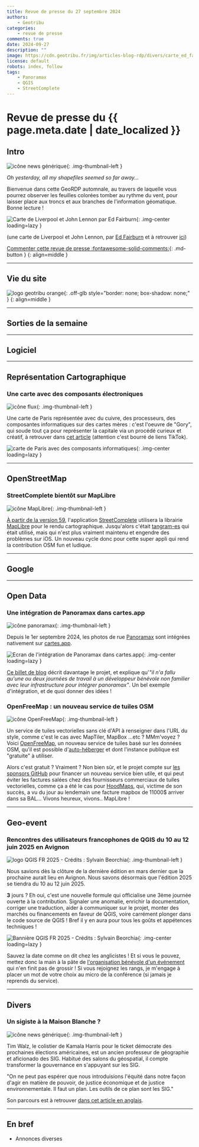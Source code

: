 ```yaml
---
title: Revue de presse du 27 septembre 2024
authors:
    - Geotribu
categories:
    - revue de presse
comments: true
date: 2024-09-27
description: ""
image: https://cdn.geotribu.fr/img/articles-blog-rdp/divers/carte_ed_fairburn_john_lennon.jpeg
license: default
robots: index, follow
tags:
    - Panoramax
    - QGIS
    - StreetComplete
---
```


# Revue de presse du {{ page.meta.date | date_localized }}

## Intro

![icône news générique](https://cdn.geotribu.fr/img/internal/icons-rdp-news/news.png "icône news générique"){: .img-thumbnail-left }

_Oh yesterday, all my shapefiles seemed so far away..._

Bienvenue dans cette GeoRDP automnale, au travers de laquelle vous pourrez observer les feuilles colorées tomber au rythme du vent, pour laisser place aux troncs et aux branches de l'information géomatique. Bonne lecture !

![Carte de Liverpool et John Lennon par Ed Fairburn](https://cdn.geotribu.fr/img/articles-blog-rdp/divers/carte_ed_fairburn_john_lennon.jpeg){: .img-center loading=lazy }

(une carte de Liverpool et John Lennon, par [Ed Fairburn](https://edfairburn.com/) et à retrouver [ici](https://edfairburn.com/project/mind-games/))

[Commenter cette revue de presse :fontawesome-solid-comments:](#__comments "Aller aux commentaires"){: .md-button }
{: align=middle }

----

## Vie du site

![logo geotribu orange](https://cdn.geotribu.fr/img/internal/charte/geotribu_logo_rectangle_384x80.png "logo geotribu orange"){: .off-glb style="border: none; box-shadow: none;" }
{: align=middle }

----

## Sorties de la semaine

----

## Logiciel

----

## Représentation Cartographique

### Une carte avec des composants électroniques

![icône flux](https://cdn.geotribu.fr/img/logos-icones/flux.png "icône flux"){: .img-thumbnail-left }

Une carte de Paris représentée avec du cuivre, des processeurs, des composantes informatiques sur des cartes mères : c'est l'oeuvre de "Gory", qui soude tout ça pour représenter la capitale via un procédé curieux et créatif, à retrouver dans [cet article](https://creapills.com/paris-composants-ordinateur-20240819) (attention c'est bourré de liens TikTok).

![carte de Paris avec des composants informatiques](https://cdn.geotribu.fr/img/articles-blog-rdp/divers/carte_paris_composants_informatiques.webp){: .img-center loading=lazy }

----

## OpenStreetMap

### StreetComplete bientôt sur MapLibre

![icône MapLibre](https://cdn.geotribu.fr/img/logos-icones/logiciels_librairies/maplibre.png "icône MapLibre"){: .img-thumbnail-left }

[À partir de la version 59](https://github.com/streetcomplete/StreetComplete/releases/tag/v59.0-alpha1), l'application [StreetComplete](https://streetcomplete.app/) utilisera la librairie [MapLibre](https://maplibre.org/) pour le rendu cartographique. Jusqu'alors c'était [tangram-es](https://github.com/tangrams/tangram-es) qui était utilisé, mais qui n'est plus vraiment maintenu et engendre des problèmes sur iOS. Un nouveau cycle donc pour cette super appli qui rend la contribution OSM fun et ludique.

----

## Google

----

## Open Data

### Une intégration de Panoramax dans cartes.app

![icône panoramax](https://cdn.geotribu.fr/img/logos-icones/entreprises_association/panoramax.jpg "icône panoramax"){: .img-thumbnail-left }

Depuis le 1er septembre 2024, les photos de rue [Panoramax](https://panoramax.fr) sont intégrées nativement sur [cartes.app](https://cartes.app/).

![Ecran de l'intégration de Panoramax dans cartes.app](https://cdn.geotribu.fr/img/articles-blog-rdp/capture-ecran/cartes_app_panoramax.webp){: .img-center loading=lazy }

[Ce billet de blog](https://cartes.app/blog/street-view-france) décrit davantage le projet, et explique qu'_"il n'a fallu qu'une ou deux journées de travail à un développeur bénévole non familier avec leur infrastructure pour intégrer panoramax"_. Un bel exemple d'intégration, et de quoi donner des idées !

### OpenFreeMap : un nouveau service de tuiles OSM

![icône OpenFreeMap](https://cdn.geotribu.fr/img/logos-icones/logiciels_librairies/openfreemap.jpg "icône OpenFreeMap"){: .img-thumbnail-left }

Un service de tuiles vectorielles sans clé d'API à renseigner dans l'URL du style, comme c'est le cas avec MapTiler, MapBox ...etc ? MMm'voyez ? Voici [OpenFreeMap](https://openfreemap.org/), un nouveau service de tuiles basé sur les données OSM, qu'il est possible d'[auto-héberger](https://github.com/hyperknot/openfreemap/blob/main/docs/self_hosting.md) et dont l'instance publique est "gratuite" à utiliser.

Alors c'est gratuit ? Vraiment ? Non bien sûr, et le projet compte sur [les sponsors GitHub](https://github.com/sponsors/hyperknot) pour financer un nouveau service bien utile, et qui peut éviter les factures salées chez des fournisseurs commerciaux de tuiles vectorielles, comme ça a été le cas pour [HoodMaps](https://hoodmaps.com/), qui, victime de son succès, a vu du jour au lendemain une facture mapbox de 11000$ arriver dans sa BAL... Vivons heureux, vivons.. MapLibre !

----

## Geo-event

### Rencontres des utilisateurs francophones de QGIS du 10 au 12 juin 2025 en Avignon

![logo QGIS FR 2025 - Crédits : Sylvain Beorchia](https://cdn.geotribu.fr/img/external/salons_conferences/qgis_fr/qgis_journees_francophones_2024_logo.svg){: .img-thumbnail-left }

Nous savions dès la clôture de la dernière édition en mars dernier que la prochaine aurait lieu en Avignon. Nous savons désormais que l'édition 2025 se tiendra du 10 au 12 juin 2025.

**3** jours ? Eh oui, c'est une nouvelle formule qui officialise une 3ème journée ouverte à la contribution. Signaler une anomalie, enrichir la documentation, corriger une traduction, aider à communiquer sur le projet, monter des marchés ou financements en faveur de QGIS, voire carrément plonger dans le code source de QGIS ! Bref il y en aura pour tous les goûts et appétences techniques !

![Bannière QGIS FR 2025 - Crédits : Sylvain Beorchia](https://cdn.geotribu.fr/img/external/salons_conferences/qgis_fr/qgis_journees_francophones_2024_banniere.svg){: .img-center loading=lazy }

Sauvez la date comme on dit chez les anglicistes ! Et si vous le pouvez, mettez donc la main à la pâte de [l'organisation bénévole d'un événement](https://gitlab.com/osgeo-fr/journees_qgis/-/issues/?sort=updated_desc&state=opened&first_page_size=100) qui n'en finit pas de grossir ! Si vous rejoignez les rangs, je m'engage à placer un mot de votre choix au micro de la conférence (si jamais je reprends du service).

----

## Divers

### Un sigiste à la Maison Blanche ?

![icône news générique](https://cdn.geotribu.fr/img/internal/icons-rdp-news/news.png "icône news générique"){: .img-thumbnail-left }

Tim Walz, le colistier de Kamala Harris pour le ticket démocrate des prochaines élections américaines, est un ancien professeur de géographie et aficionado des SIG. Habitué des salons du géospatial, il compte transformer la gouvernance en s'appuyant sur les SIG.

"On ne peut pas espérer que nous introduisions l'équité dans notre façon d'agir en matière de pouvoir, de justice économique et de justice environnementale. Il faut un plan. Les outils de ce plan sont les SIG."

Son parcours est à retrouver [dans cet article en anglais](https://gogeomatics.ca/tim-walz-the-gis-nerd-at-the-heart-of-the-2024-us-election/).

----

## En bref

- Annonces diverses
